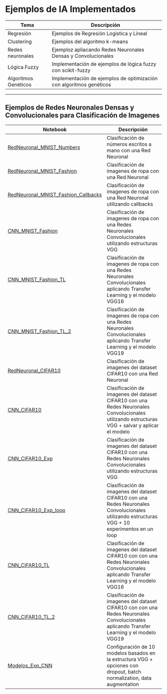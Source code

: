 # Ejemplos de IA Implementados

| Tema                  |Descripción                                                        |
|---                    |---                                                                |
| Regresión             |Ejemplos de Regresión Logistica y Lineal                           |
| Clustering            |Ejemplos del algoritmo k-means                                     |
| Redes neuronales      |Ejemploz apliacando Redes Neuronales Densas y Convolucionales      |
| Lógica Fuzzy          |Implementación de ejemplos de lógica fuzzy con scikit-fuzzy        |
| Algoritmos Genéticos  |Implementación de ejemplos de optimización con algoritmos genéticos|

------------------------------------
## Ejemplos de Redes Neuronales Densas y Convolucionales para Clasificación de Imagenes

| Notebook                             |Descripción                                                        |
|---                                   |---                                                                |
| [RedNeuronal_MNIST_Numbers](https://tinyurl.com/23zzh4qg)            |Clasificación de números escritos a mano con una Red Neuronal                    |
| [RedNeuronal_MNIST_Fashion](https://ibit.ly/dQjd)            |Clasificación de imagenes de ropa  con una Red Neuronal                          |
| [RedNeuronal_MNIST_Fashion_Callbacks](https://ibit.ly/903w)  |Clasificación de imagenes de ropa  con una Red Neuronal utilizando callbacks     |
| [CNN_MNIST_Fashion](https://)                    |Clasificación de imagenes de ropa  con una Redes Neuronales Convolucionales utilizando estructuras VGG |
| [CNN_MNIST_Fashion_TL](https://)                 |Clasificación de imagenes de ropa  con una Redes Neuronales Convolucionales aplicando Transfer Learning y el modelo VGG16|
| [CNN_MNIST_Fashion_TL_2](https://)               |Clasificación de imagenes de ropa  con una Redes Neuronales Convolucionales aplicando Transfer Learning y el modelo VGG19|
| [RedNeuronal_CIFAR10](https://ibit.ly/Iuto)                  |Clasificación de imagenes del dataset CIFAR10 con una Red Neuronal|
| [CNN_CIFAR10](https://ibit.ly/zY4j)                          |Clasificación de imagenes del dataset CIFAR10 con una Redes Neuronales Convolucionales utilizando estructuras VGG + salvar y aplicar el modelo|
| [CNN_CIFAR10_Exp](https://ibit.ly/RxXx)                      |Clasificación de imagenes del dataset CIFAR10 con una Redes Neuronales Convolucionales utilizando estructuras VGG|
| [CNN_CIFAR10_Exp_loop](https://ibit.ly/QA-0)                 |Clasificación de imagenes del dataset CIFAR10 con una Redes Neuronales Convolucionales utilizando estructuras VGG + 10 experimentos en un loop|
| [CNN_CIFAR10_TL](https://)                       |Clasificación de imagenes del dataset CIFAR10 con con una Redes Neuronales Convolucionales aplicando Transfer Learning y el modelo VGG16|
| [CNN_CIFAR10_TL_2](https://)                     |Clasificación de imagenes del dataset CIFAR10 con con una Redes Neuronales Convolucionales aplicando Transfer Learning y el modelo VGG19|
| [Modelos_Exp_CNN](https://ibit.ly/80TS)                      |Configuración de 10 modelos basados en la estructura VGG + opciones con dropout, batch normalization, data augmentation|


